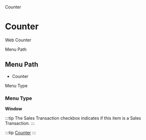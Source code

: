 
Counter
# Counter


Web Counter

Menu Path
## Menu Path



- Counter

Menu Type
### Menu Type

**Window**

:::tip
The Sales Transaction checkbox indicates if this item is a Sales Transaction.
:::

:::tip
[Counter](functional-guide/window/window-counter.md)
:::